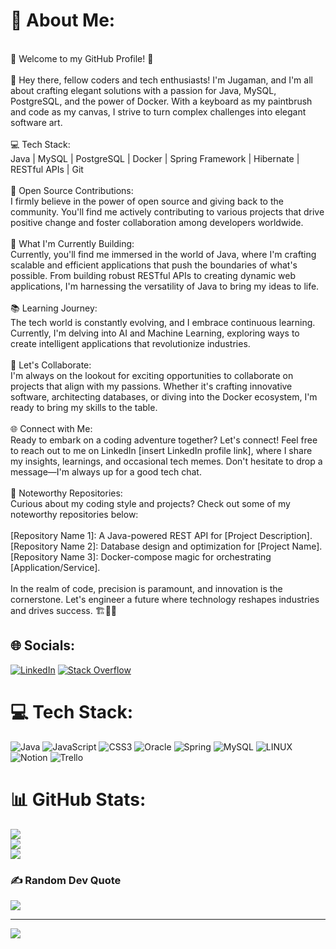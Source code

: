 # 💫 About Me:
<br>🚀 Welcome to my GitHub Profile! 🚀<br><br>👋 Hey there, fellow coders and tech enthusiasts! I'm Jugaman, and I'm all about crafting elegant solutions with a passion for Java, MySQL, PostgreSQL, and the power of Docker. With a keyboard as my paintbrush and code as my canvas, I strive to turn complex challenges into elegant software art.<br><br>💻 Tech Stack:<br>Java | MySQL | PostgreSQL | Docker | Spring Framework | Hibernate | RESTful APIs | Git<br><br>🌱 Open Source Contributions:<br>I firmly believe in the power of open source and giving back to the community. You'll find me actively contributing to various projects that drive positive change and foster collaboration among developers worldwide.<br><br>🔭 What I'm Currently Building:<br>Currently, you'll find me immersed in the world of Java, where I'm crafting scalable and efficient applications that push the boundaries of what's possible. From building robust RESTful APIs to creating dynamic web applications, I'm harnessing the versatility of Java to bring my ideas to life.<br><br>📚 Learning Journey:<br>The tech world is constantly evolving, and I embrace continuous learning. Currently, I'm delving into AI and Machine Learning, exploring ways to create intelligent applications that revolutionize industries.<br><br>💼 Let's Collaborate:<br>I'm always on the lookout for exciting opportunities to collaborate on projects that align with my passions. Whether it's crafting innovative software, architecting databases, or diving into the Docker ecosystem, I'm ready to bring my skills to the table.<br><br>🌐 Connect with Me:<br>Ready to embark on a coding adventure together? Let's connect! Feel free to reach out to me on LinkedIn [insert LinkedIn profile link], where I share my insights, learnings, and occasional tech memes. Don't hesitate to drop a message—I'm always up for a good tech chat.<br><br>🔗 Noteworthy Repositories:<br>Curious about my coding style and projects? Check out some of my noteworthy repositories below:<br><br>[Repository Name 1]: A Java-powered REST API for [Project Description].<br>[Repository Name 2]: Database design and optimization for [Project Name].<br>[Repository Name 3]: Docker-compose magic for orchestrating [Application/Service].<br><br>In the realm of code, precision is paramount, and innovation is the cornerstone. Let's engineer a future where technology reshapes industries and drives success. 🏗️🔬🚀


## 🌐 Socials:
[![LinkedIn](https://img.shields.io/badge/LinkedIn-%230077B5.svg?logo=linkedin&logoColor=white)](https://linkedin.com/in/https://www.linkedin.com/in/juan-gabriel-mansilla/) [![Stack Overflow](https://img.shields.io/badge/-Stackoverflow-FE7A16?logo=stack-overflow&logoColor=white)](https://stackoverflow.com/users/https://stackoverflow.com/users/19780197/jugaman) 

# 💻 Tech Stack:
![Java](https://img.shields.io/badge/java-%23ED8B00.svg?style=for-the-badge&logo=java&logoColor=white) ![JavaScript](https://img.shields.io/badge/javascript-%23323330.svg?style=for-the-badge&logo=javascript&logoColor=%23F7DF1E) ![CSS3](https://img.shields.io/badge/css3-%231572B6.svg?style=for-the-badge&logo=css3&logoColor=white) ![Oracle](https://img.shields.io/badge/Oracle-F80000?style=for-the-badge&logo=oracle&logoColor=white) ![Spring](https://img.shields.io/badge/spring-%236DB33F.svg?style=for-the-badge&logo=spring&logoColor=white) ![MySQL](https://img.shields.io/badge/mysql-%2300f.svg?style=for-the-badge&logo=mysql&logoColor=white) ![LINUX](https://img.shields.io/badge/Linux-FCC624?style=for-the-badge&logo=linux&logoColor=black) ![Notion](https://img.shields.io/badge/Notion-%23000000.svg?style=for-the-badge&logo=notion&logoColor=white) ![Trello](https://img.shields.io/badge/Trello-%23026AA7.svg?style=for-the-badge&logo=Trello&logoColor=white)
# 📊 GitHub Stats:
![](https://github-readme-stats.vercel.app/api?username=Jugaman&theme=vision-friendly-dark&hide_border=false&include_all_commits=true&count_private=true)<br/>
![](https://github-readme-streak-stats.herokuapp.com/?user=Jugaman&theme=vision-friendly-dark&hide_border=false)<br/>
![](https://github-readme-stats.vercel.app/api/top-langs/?username=Jugaman&theme=vision-friendly-dark&hide_border=false&include_all_commits=true&count_private=true&layout=compact)

### ✍️ Random Dev Quote
![](https://quotes-github-readme.vercel.app/api?type=horizontal&theme=gruvbox)

---
[![](https://visitcount.itsvg.in/api?id=Jugaman&icon=5&color=0)](https://visitcount.itsvg.in)

<!-- Proudly created with GPRM ( https://gprm.itsvg.in ) -->
